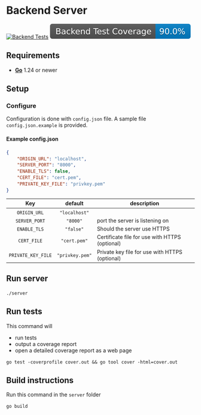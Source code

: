 # Backend Server
[![Backend Tests](https://github.com/JValtteri/qure/actions/workflows/backend-tests.yml/badge.svg)](https://github.com/JValtteri/qure/actions/workflows/backend-tests.yml)
![Backend Coverage](https://github.com/JValtteri/qure/blob/badges/.badges/main/backend-coverage-badge.svg)

## Requirements

- [**Go**](https://go.dev/) 1.24 or newer

## Setup

### Configure

Configuration is done with `config.json` file. A sample file `config.json.example` is provided.

#### Example config.json
```json
{
    "ORIGIN_URL": "localhost",
    "SERVER_PORT": "8000",
    "ENABLE_TLS": false,
    "CERT_FILE": "cert.pem",
    "PRIVATE_KEY_FILE": "privkey.pem"
}
```

| Key | default | description |
| :--: | :--: | -- |
| `ORIGIN_URL` | `"localhost"` |  |
| `SERVER_PORT` | `"8000"` | port the server is listening on |
| `ENABLE_TLS` | `"false"` | Should the server use HTTPS |
| `CERT_FILE` | `"cert.pem"` | Certificate file for use with HTTPS (optional) |
| `PRIVATE_KEY_FILE` | `"privkey.pem"` | Private key file for use with HTTPS (optional) |

## Run server

```
./server
```

## Run tests

This command will
- run tests
- output a coverage report
- open a detailed coverage report as a web page
```
go test -coverprofile cover.out && go tool cover -html=cover.out
```

## Build instructions

Run this command in the `server` folder
```
go build
```
